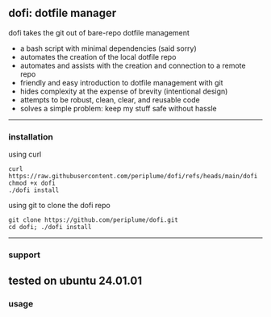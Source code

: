 ## dofi: dotfile manager

dofi takes the git out of bare-repo dotfile management
- a bash script with minimal dependencies (said sorry)
- automates the creation of the local dotfile repo
- automates and assists with the creation and connection to a remote repo
- friendly and easy introduction to dotfile management with git
- hides complexity at the expense of brevity (intentional design)
- attempts to be robust, clean, clear, and reusable code
- solves a simple problem: keep my stuff safe without hassle

---
### installation
using curl
```
curl https://raw.githubusercontent.com/periplume/dofi/refs/heads/main/dofi
chmod +x dofi
./dofi install
```
using git to clone the dofi repo
```
git clone https://github.com/periplume/dofi.git
cd dofi; ./dofi install
```
---
### support
tested on ubuntu 24.01.01
---
### usage
